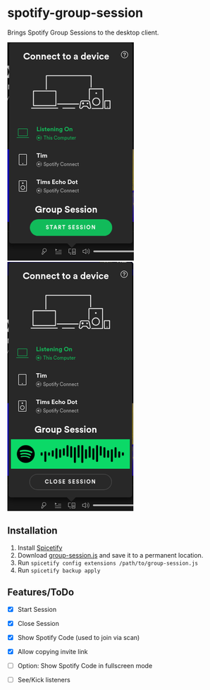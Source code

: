 # spotify-group-session
Brings Spotify Group Sessions to the desktop client.

![Start Session](prev1.png)
![Open Session](prev2.png)

## Installation
1. Install [Spicetify](https://github.com/khanhas/spicetify-cli)
2. Download [group-session.js](https://github.com/timll/spotify-group-session/blob/main/src/group-session.js) and save it to a permanent location.
3. Run `spicetify config extensions /path/to/group-session.js`
4. Run `spicetify backup apply`

## Features/ToDo

- [x] Start Session
- [x] Close Session
- [x] Show Spotify Code (used to join via scan)
- [x] Allow copying invite link
- [ ] Option: Show Spotify Code in fullscreen mode
- [ ] See/Kick listeners

